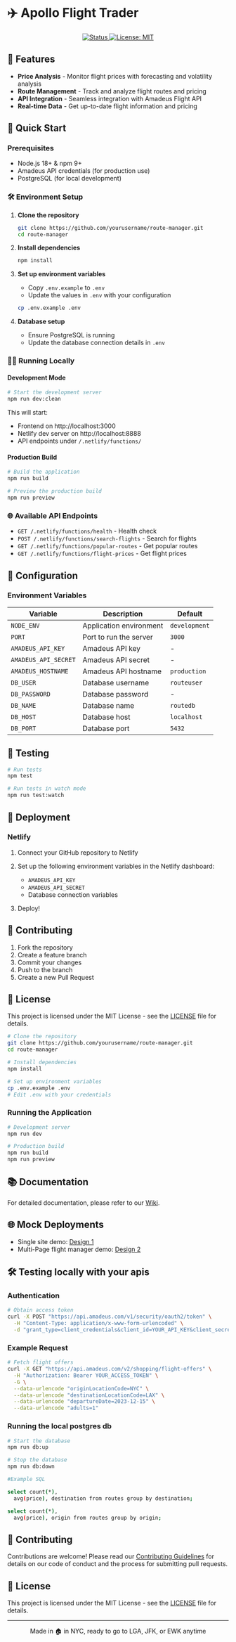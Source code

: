 # ✈️ Apollo Flight Trader

<div align="center">
  <p align="center">
    <a href="#">
      <img src="https://img.shields.io/badge/Status-Development-yellow" alt="Status">
    </a>
    <a href="https://opensource.org/licenses/MIT">
      <img src="https://img.shields.io/badge/License-MIT-blue.svg" alt="License: MIT">
    </a>
  </p>
</div>

## 🚀 Features

- **Price Analysis** - Monitor flight prices with forecasting and volatility analysis
- **Route Management** - Track and analyze flight routes and pricing
- **API Integration** - Seamless integration with Amadeus Flight API
- **Real-time Data** - Get up-to-date flight information and pricing

## 🚀 Quick Start

### Prerequisites
- Node.js 18+ & npm 9+
- Amadeus API credentials (for production use)
- PostgreSQL (for local development)

### 🛠️ Environment Setup

1. **Clone the repository**
   ```bash
   git clone https://github.com/yourusername/route-manager.git
   cd route-manager
   ```

2. **Install dependencies**
   ```bash
   npm install
   ```

3. **Set up environment variables**
   - Copy `.env.example` to `.env`
   - Update the values in `.env` with your configuration
   ```bash
   cp .env.example .env
   ```

4. **Database setup**
   - Ensure PostgreSQL is running
   - Update the database connection details in `.env`

### 🏃‍♂️ Running Locally

#### Development Mode
```bash
# Start the development server
npm run dev:clean
```

This will start:
- Frontend on http://localhost:3000
- Netlify dev server on http://localhost:8888
- API endpoints under `/.netlify/functions/`

#### Production Build
```bash
# Build the application
npm run build

# Preview the production build
npm run preview
```

### 🌐 Available API Endpoints

- `GET /.netlify/functions/health` - Health check
- `POST /.netlify/functions/search-flights` - Search for flights
- `GET /.netlify/functions/popular-routes` - Get popular routes
- `GET /.netlify/functions/flight-prices` - Get flight prices

## 🔧 Configuration

### Environment Variables

| Variable | Description | Default |
|----------|-------------|---------|
| `NODE_ENV` | Application environment | `development` |
| `PORT` | Port to run the server | `3000` |
| `AMADEUS_API_KEY` | Amadeus API key | - |
| `AMADEUS_API_SECRET` | Amadeus API secret | - |
| `AMADEUS_HOSTNAME` | Amadeus API hostname | `production` |
| `DB_USER` | Database username | `routeuser` |
| `DB_PASSWORD` | Database password | - |
| `DB_NAME` | Database name | `routedb` |
| `DB_HOST` | Database host | `localhost` |
| `DB_PORT` | Database port | `5432` |

## 🧪 Testing

```bash
# Run tests
npm test

# Run tests in watch mode
npm run test:watch
```

## 🚀 Deployment

### Netlify

1. Connect your GitHub repository to Netlify
2. Set up the following environment variables in the Netlify dashboard:
   - `AMADEUS_API_KEY`
   - `AMADEUS_API_SECRET`
   - Database connection variables

3. Deploy!

## 🤝 Contributing

1. Fork the repository
2. Create a feature branch
3. Commit your changes
4. Push to the branch
5. Create a new Pull Request

## 📝 License

This project is licensed under the MIT License - see the [LICENSE](LICENSE) file for details.

```bash
# Clone the repository
git clone https://github.com/yourusername/route-manager.git
cd route-manager

# Install dependencies
npm install

# Set up environment variables
cp .env.example .env
# Edit .env with your credentials
```

### Running the Application

```bash
# Development server
npm run dev

# Production build
npm run build
npm run preview
```

## 📚 Documentation

For detailed documentation, please refer to our [Wiki](https://github.com/yourusername/route-manager/wiki).

## 🌐 Mock Deployments

* Single site demo: [Design 1](https://apollo-route-manager-0acz9.netlify.app/)
* Multi-Page flight manager demo: [Design 2](https://route-manager-demo.netlify.app/) 

## 🛠️ Testing locally with your apis

### Authentication

```bash
# Obtain access token
curl -X POST "https://api.amadeus.com/v1/security/oauth2/token" \
  -H "Content-Type: application/x-www-form-urlencoded" \
  -d "grant_type=client_credentials&client_id=YOUR_API_KEY&client_secret=YOUR_SECRET"
```

### Example Request

```bash
# Fetch flight offers
curl -X GET "https://api.amadeus.com/v2/shopping/flight-offers" \
  -H "Authorization: Bearer YOUR_ACCESS_TOKEN" \
  -G \
  --data-urlencode "originLocationCode=NYC" \
  --data-urlencode "destinationLocationCode=LAX" \
  --data-urlencode "departureDate=2023-12-15" \
  --data-urlencode "adults=1"
```

### Running the local postgres db

```bash
# Start the database
npm run db:up

# Stop the database
npm run db:down

#Example SQL

select count(*), 
  avg(price), destination from routes group by destination;

select count(*), 
  avg(price), origin from routes group by origin;
```

## 🤝 Contributing

Contributions are welcome! Please read our [Contributing Guidelines](CONTRIBUTING.md) for details on our code of conduct and the process for submitting pull requests.

## 📄 License

This project is licensed under the MIT License - see the [LICENSE](LICENSE) file for details.

---

<div align="center">
  Made in 🏠 in NYC, ready to go to LGA, JFK, or EWK anytime
</div>
